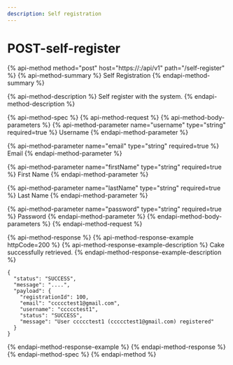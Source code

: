 ```yaml
---
description: Self registration
---
```


# POST-self-register

{% api-method method="post" host="https://<host>:<port>/api/v1" path="/self-register" %}
{% api-method-summary %}
Self Registration
{% endapi-method-summary %}

{% api-method-description %}
Self register with the system.
{% endapi-method-description %}

{% api-method-spec %}
{% api-method-request %}
{% api-method-body-parameters %}
{% api-method-parameter name="username" type="string" required=true %}
Username
{% endapi-method-parameter %}

{% api-method-parameter name="email" type="string" required=true %}
Email
{% endapi-method-parameter %}

{% api-method-parameter name="firstName" type="string" required=true %}
First Name
{% endapi-method-parameter %}

{% api-method-parameter name="lastName" type="string" required=true %}
Last Name
{% endapi-method-parameter %}

{% api-method-parameter name="password" type="string" required=true %}
Password
{% endapi-method-parameter %}
{% endapi-method-body-parameters %}
{% endapi-method-request %}

{% api-method-response %}
{% api-method-response-example httpCode=200 %}
{% api-method-response-example-description %}
Cake successfully retrieved.
{% endapi-method-response-example-description %}

```
{
  "status": "SUCCESS",
  "message": "....",
  "payload": {
    "registrationId": 100,
    "email": "ccccctest1@gmail.com",
    "username": "ccccctest1",
    "status": "SUCCESS",
    "message": "User ccccctest1 (ccccctest1@gmail.com) registered"
  }
}
```
{% endapi-method-response-example %}
{% endapi-method-response %}
{% endapi-method-spec %}
{% endapi-method %}



